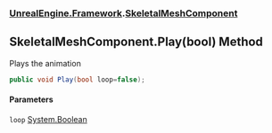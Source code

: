 ### [UnrealEngine.Framework](./UnrealEngine-Framework.md 'UnrealEngine.Framework').[SkeletalMeshComponent](./SkeletalMeshComponent.md 'UnrealEngine.Framework.SkeletalMeshComponent')
## SkeletalMeshComponent.Play(bool) Method
Plays the animation  
```csharp
public void Play(bool loop=false);
```
#### Parameters
<a name='UnrealEngine-Framework-SkeletalMeshComponent-Play(bool)-loop'></a>
`loop` [System.Boolean](https://docs.microsoft.com/en-us/dotnet/api/System.Boolean 'System.Boolean')  
  
